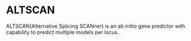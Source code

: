 ALTSCAN
=======

ALTSCAN(Alternative Splicing SCANner) is an ab initio gene predictor with capability to predict multiple models per locus. 
